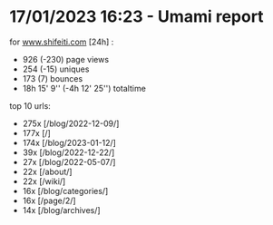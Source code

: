 # 17/01/2023 16:23 - Umami report
for www.shifeiti.com [24h] :

 - 926 (-230) page views
 - 254 (-15) uniques
 - 173 (7) bounces
 - 18h 15' 9'' (-4h 12' 25'') totaltime


top 10 urls:
 - 275x [/blog/2022-12-09/]
 - 177x [/]
 - 174x [/blog/2023-01-12/]
 - 39x [/blog/2022-12-22/]
 - 27x [/blog/2022-05-07/]
 - 22x [/about/]
 - 22x [/wiki/]
 - 16x [/blog/categories/]
 - 16x [/page/2/]
 - 14x [/blog/archives/]


